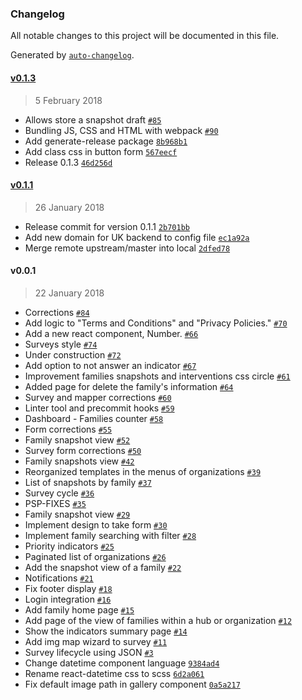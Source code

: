 ### Changelog
All notable changes to this project will be documented in this file.

Generated by [`auto-changelog`](https://github.com/CookPete/auto-changelog).

#### [v0.1.3](https://github.com/rodrigojv/fp-psp-frontend/compare/v0.1.1...v0.1.3)
> 5 February 2018
- Allows store a snapshot draft [`#85`](https://github.com/rodrigojv/fp-psp-frontend/pull/85)
- Bundling JS, CSS and HTML with webpack [`#90`](https://github.com/rodrigojv/fp-psp-frontend/pull/90)
- Add generate-release package [`8b968b1`](https://github.com/rodrigojv/fp-psp-frontend/commit/8b968b1ea9c1c9d5b3605db945e7bd96787960ac)
- Add class css in button form [`567eecf`](https://github.com/rodrigojv/fp-psp-frontend/commit/567eecfe43128a661423bebc7477c3266206bc3e)
- Release 0.1.3 [`46d256d`](https://github.com/rodrigojv/fp-psp-frontend/commit/46d256d773c37394ddb490153b71f13dd6bb03f9)

#### [v0.1.1](https://github.com/rodrigojv/fp-psp-frontend/compare/v0.0.1...v0.1.1)
> 26 January 2018
- Release commit for version 0.1.1 [`2b701bb`](https://github.com/rodrigojv/fp-psp-frontend/commit/2b701bbfc1a9876cfbf9f68fb6b468797924bc6f)
- Add new domain for UK backend to config file [`ec1a92a`](https://github.com/rodrigojv/fp-psp-frontend/commit/ec1a92a3857cf9a00deea4cdf8b0c12bb789ef75)
- Merge remote upstream/master into local [`2dfed78`](https://github.com/rodrigojv/fp-psp-frontend/commit/2dfed7869f4fd69444b032ce949c985ce1aaa55d)

#### v0.0.1
> 22 January 2018
- Corrections [`#84`](https://github.com/rodrigojv/fp-psp-frontend/pull/84)
- Add logic to &quot;Terms and Conditions&quot; and &quot;Privacy Policies.&quot; [`#70`](https://github.com/rodrigojv/fp-psp-frontend/pull/70)
- Add a new react component,  Number. [`#66`](https://github.com/rodrigojv/fp-psp-frontend/pull/66)
- Surveys style [`#74`](https://github.com/rodrigojv/fp-psp-frontend/pull/74)
- Under construction [`#72`](https://github.com/rodrigojv/fp-psp-frontend/pull/72)
-  Add option to not answer an indicator [`#67`](https://github.com/rodrigojv/fp-psp-frontend/pull/67)
- Improvement families snapshots and interventions css circle [`#61`](https://github.com/rodrigojv/fp-psp-frontend/pull/61)
-  Added page for delete the family&#x27;s information [`#64`](https://github.com/rodrigojv/fp-psp-frontend/pull/64)
- Survey and mapper corrections [`#60`](https://github.com/rodrigojv/fp-psp-frontend/pull/60)
- Linter tool and precommit hooks [`#59`](https://github.com/rodrigojv/fp-psp-frontend/pull/59)
- Dashboard - Families counter [`#58`](https://github.com/rodrigojv/fp-psp-frontend/pull/58)
- Form corrections [`#55`](https://github.com/rodrigojv/fp-psp-frontend/pull/55)
- Family snapshot view [`#52`](https://github.com/rodrigojv/fp-psp-frontend/pull/52)
- Survey form corrections [`#50`](https://github.com/rodrigojv/fp-psp-frontend/pull/50)
- Family snapshots view [`#42`](https://github.com/rodrigojv/fp-psp-frontend/pull/42)
- Reorganized templates in the menus of organizations [`#39`](https://github.com/rodrigojv/fp-psp-frontend/pull/39)
- List of snapshots by family [`#37`](https://github.com/rodrigojv/fp-psp-frontend/pull/37)
- Survey cycle [`#36`](https://github.com/rodrigojv/fp-psp-frontend/pull/36)
- PSP-FIXES [`#35`](https://github.com/rodrigojv/fp-psp-frontend/pull/35)
- Family snapshot view [`#29`](https://github.com/rodrigojv/fp-psp-frontend/pull/29)
- Implement design to take form [`#30`](https://github.com/rodrigojv/fp-psp-frontend/pull/30)
- Implement family searching with filter  [`#28`](https://github.com/rodrigojv/fp-psp-frontend/pull/28)
- Priority indicators [`#25`](https://github.com/rodrigojv/fp-psp-frontend/pull/25)
- Paginated list of organizations [`#26`](https://github.com/rodrigojv/fp-psp-frontend/pull/26)
-  Add the snapshot view of a family  [`#22`](https://github.com/rodrigojv/fp-psp-frontend/pull/22)
- Notifications [`#21`](https://github.com/rodrigojv/fp-psp-frontend/pull/21)
-  Fix footer display [`#18`](https://github.com/rodrigojv/fp-psp-frontend/pull/18)
- Login integration [`#16`](https://github.com/rodrigojv/fp-psp-frontend/pull/16)
-  Add family home page [`#15`](https://github.com/rodrigojv/fp-psp-frontend/pull/15)
- Add page of the view of families within a hub or organization  [`#12`](https://github.com/rodrigojv/fp-psp-frontend/pull/12)
- Show the indicators summary page [`#14`](https://github.com/rodrigojv/fp-psp-frontend/pull/14)
- Add img map wizard to survey [`#11`](https://github.com/rodrigojv/fp-psp-frontend/pull/11)
- Survey lifecycle using JSON [`#3`](https://github.com/rodrigojv/fp-psp-frontend/pull/3)
- Change datetime component language [`9384ad4`](https://github.com/rodrigojv/fp-psp-frontend/commit/9384ad45a95d27e9453dbb46b804a403e0c83722)
- Rename react-datetime css to scss [`6d2a061`](https://github.com/rodrigojv/fp-psp-frontend/commit/6d2a061eb0216048a9325a20eb7417545a4a65b4)
- Fix default image path in gallery component [`0a5a217`](https://github.com/rodrigojv/fp-psp-frontend/commit/0a5a2178b143a73299da9ac02279ef0f900ce442)

